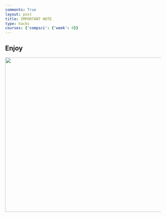```yaml
---
comments: True
layout: post
title: IMPORTANT NOTE
type: hacks
courses: {'compsci': {'week': 0}}
---
```

## Enjoy

<img src="https://i.kym-cdn.com/photos/images/original/002/652/460/d70.jpg" alt="" height="500" width="600">